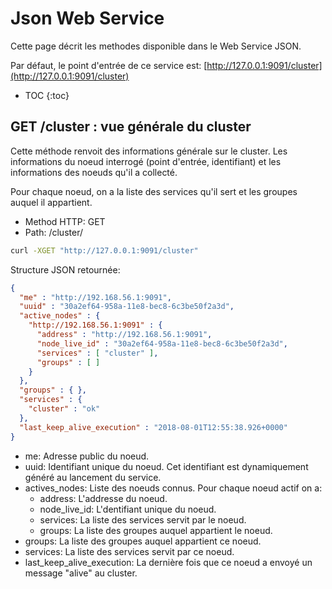 Json Web Service
================

Cette page décrit les methodes disponible dans le Web Service JSON.

Par défaut, le point d'entrée de ce service est: [http://127.0.0.1:9091/cluster](http://127.0.0.1:9091/cluster)

- TOC
{:toc}

GET /cluster : vue générale du cluster
--------------------------------------

Cette méthode renvoit des informations générale sur le cluster.
Les informations du noeud interrogé (point d'entrée, identifiant) et les informations des noeuds qu'il a collecté.

Pour chaque noeud, on a la liste des services qu'il sert et les groupes auquel il appartient.

- Method HTTP: GET
- Path: /cluster/

```bash
curl -XGET "http://127.0.0.1:9091/cluster"
```

Structure JSON retournée:

```json
{
  "me" : "http://192.168.56.1:9091",
  "uuid" : "30a2ef64-958a-11e8-bec8-6c3be50f2a3d",
  "active_nodes" : {
    "http://192.168.56.1:9091" : {
      "address" : "http://192.168.56.1:9091",
      "node_live_id" : "30a2ef64-958a-11e8-bec8-6c3be50f2a3d",
      "services" : [ "cluster" ],
      "groups" : [ ]
    }
  },
  "groups" : { },
  "services" : {
    "cluster" : "ok"
  },
  "last_keep_alive_execution" : "2018-08-01T12:55:38.926+0000"
}
```

- me: Adresse public du noeud.
- uuid: Identifiant unique du noeud. Cet identifiant est dynamiquement généré au lancement du service.
- actives_nodes: Liste des noeuds connus. Pour chaque noeud actif on a:
  - address: L'addresse du noeud.
  - node_live_id: L'dentifiant unique du noeud.
  - services: La liste des services servit par le noeud.
  - groups: La liste des groupes auquel appartient le noeud.
 - groups: La liste des groupes auquel appartient ce noeud.
 - services: La liste des services servit par ce noeud.
 - last_keep_alive_execution: La dernière fois que ce noeud a envoyé un message "alive" au cluster.
